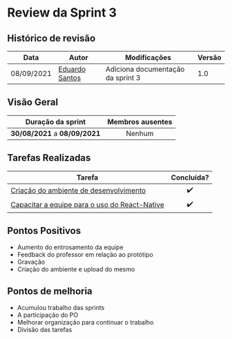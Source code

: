 # Review da Sprint 3

## Histórico de revisão

| Data       | Autor                                        | Modificações                      | Versão |
| ---------- | -------------------------------------------- | --------------------------------- | ------ |
| 08/09/2021 | [Eduardo Santos](https://github.com/edudsan)| Adiciona documentação da sprint 3 | 1.0    |

## Visão Geral

|        Duração da sprint        |  Membros ausentes |
| :-----------------------------: |  :--------------: |
| **30/08/2021** a **08/09/2021** |      Nenhum      |

## Tarefas Realizadas

| Tarefa | Concluída? |
| ------ | :--------: |
| [Criação do ambiente de desenvolvimento](https://github.com/SFernandoS/Agenda-G3/issues/12 ) | :heavy_check_mark: |
| [Capacitar a equipe para o uso do React-Native](https://github.com/SFernandoS/Agenda-G3/issues/13 ) | :heavy_check_mark: |


## Pontos Positivos
- Aumento do entrosamento da equipe 
- Feedback do professor em relação ao protótipo
- Gravação
- Criação do ambiente e upload do mesmo

## Pontos de melhoria
- Acumulou trabalho das sprints
- A participação do PO
- Melhorar organização para continuar o trabalho
- Divisão das tarefas
